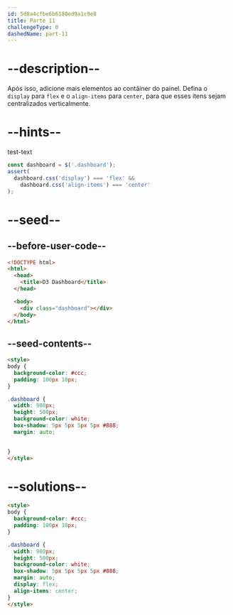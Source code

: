```yaml
---
id: 5d8a4cfbe6b6180ed9a1c9e8
title: Parte 11
challengeType: 0
dashedName: part-11
---
```


# --description--

Após isso, adicione mais elementos ao contâiner do painel. Defina o `display` para `flex` e o `align-items` para `center`, para que esses itens sejam centralizados verticalmente.

# --hints--

test-text

```js
const dashboard = $('.dashboard');
assert(
  dashboard.css('display') === 'flex' &&
    dashboard.css('align-items') === 'center'
);
```

# --seed--

## --before-user-code--

```html
<!DOCTYPE html>
<html>
  <head>
    <title>D3 Dashboard</title>
  </head>

  <body>
    <div class="dashboard"></div>
  </body>
</html>
```

## --seed-contents--

```html
<style>
body {
  background-color: #ccc;
  padding: 100px 10px;
}

.dashboard {
  width: 980px;
  height: 500px;
  background-color: white;
  box-shadow: 5px 5px 5px 5px #888;
  margin: auto;

  
}
</style>
```

# --solutions--

```html
<style>
body {
  background-color: #ccc;
  padding: 100px 10px;
}

.dashboard {
  width: 980px;
  height: 500px;
  background-color: white;
  box-shadow: 5px 5px 5px 5px #888;
  margin: auto;
  display: flex;
  align-items: center;  
}
</style>
```
